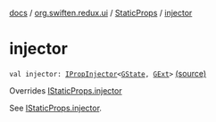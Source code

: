 [docs](../../index.md) / [org.swiften.redux.ui](../index.md) / [StaticProps](index.md) / [injector](./injector.md)

# injector

`val injector: `[`IPropInjector`](../-i-prop-injector/index.md)`<`[`GState`](index.md#GState)`, `[`GExt`](index.md#GExt)`>` [(source)](https://github.com/protoman92/KotlinRedux/tree/master/common/common-ui/src/main/kotlin/org/swiften/redux/ui/Props.kt#L39)

Overrides [IStaticProps.injector](../-i-static-props/injector.md)

See [IStaticProps.injector](../-i-static-props/injector.md).

